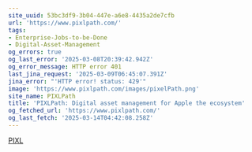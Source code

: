 ```yaml
---
site_uuid: 53bc3df9-3b04-447e-a6e8-4435a2de7cfb
url: 'https://www.pixlpath.com/'
tags:
- Enterprise-Jobs-to-be-Done
- Digital-Asset-Management
og_errors: true
og_last_error: '2025-03-08T20:39:42.942Z'
og_error_message: HTTP error 401
last_jina_request: '2025-03-09T06:45:07.391Z'
jina_error: "'HTTP error! status: 429'"
image: 'https://www.pixlpath.com/images/pixelPath.png'
site_name: PIXLPath
title: 'PIXLPath: Digital asset management for Apple the ecosystem'
og_fetched_url: 'https://www.pixlpath.com/'
og_last_fetch: '2025-03-14T04:42:08.258Z'
---
```


[PIXL](https://apps.apple.com/us/app/pixlpath/id6445800950)
